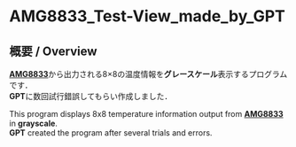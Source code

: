 # AMG8833_Test-View_made_by_GPT
## 概要 / Overview
[**AMG8833**](https://akizukidenshi.com/catalog/g/gK-16737/)から出力される8×8の温度情報を**グレースケール**表示するプログラムです．  
**GPT**に数回試行錯誤してもらい作成しました．


This program displays 8x8 temperature information output from [**AMG8833**](https://akizukidenshi.com/catalog/g/gK-16737/) in **grayscale**.  
**GPT** created the program after several trials and errors.
